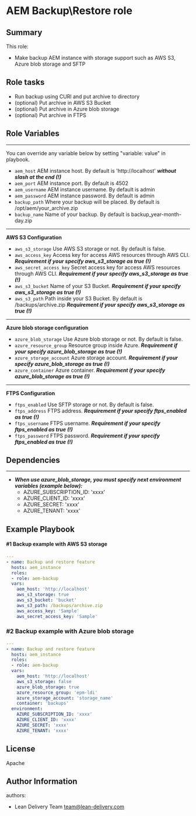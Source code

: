 AEM Backup\Restore role
=========


## Summary


This role:
  - Make backup AEM instance with storage support such as AWS S3, Azure blob storage and SFTP




Role tasks
------------


- Run backup using CURl and put archive to directory
- (optional) Put archive in AWS S3 Bucket
- (optional) Put archive in Azure blob storage
- (optional) Put archive in FTPS


## Role Variables
--------------


You can override any variable below by setting "variable: value" in playbook.


- `aem_host`
AEM instance host. By default is 'http://localhost' ***without slash at the end (!)***
- `aem_port`
AEM instance port. By default is 4502
- `aem_username`
AEM instance username. By default is admin
- `aem_password`
AEM instance password. By default is admin
- `backup_path`
Where your backup will be placed. By default is /opt/aem/your_archive.zip
- `backup_name`
Name of your backup. By default is backup_year-month-day.zip
------------
**AWS S3 Configuration**
- `aws_s3_storage`
Use AWS S3 storage or not. By default is false.
- `aws_access_key`
Access key for access AWS resources through AWS CLI. ***Requirement if your specify aws_s3_storage as true (!)***
- `aws_secret_access_key`
Secret access key for access AWS resources through AWS CLI. ***Requirement if your specify aws_s3_storage as true (!)***
- `aws_s3_bucket`
Name of your S3 Bucket. ***Requirement if your specify aws_s3_storage as true (!)***
- `aws_s3_path`
Path inside your S3 Bucket. By default is /backups/archive.zip ***Requirement if your specify aws_s3_storage as true (!)***
------------
**Azure blob storage configuration**
- `azure_blob_storage`
Use Azure blob storage or not. By default is false.
- `azure_resource_group`
Resource group inside Azure. ***Requirement if your specify azure_blob_storage as true (!)***
- `azure_storage_account`
Azure storage account. ***Requirement if your specify azure_blob_storage as true (!)***
- `azure_container`
Azure container. ***Requirement if your specify azure_blob_storage as true (!)***
------------
**FTPS Configuration**
- `ftps_enabled`
Use SFTP storage or not. By default is false.
- `ftps_address`
FTPS address. ***Requirement if your specify ftps_enabled as true (!)***
- `ftps_username`
FTPS username. ***Requirement if your specify ftps_enabled as true (!)***
- `ftps_password`
FTPS password. ***Requirement if your specify ftps_enabled as true (!)***

## Dependencies
------------


- ***When use azure_blob_storage, you must specify next environment variables (example below):***
    - AZURE_SUBSCRIPTION_ID: 'xxxx'
    - AZURE_CLIENT_ID: 'xxxx'
    - AZURE_SECRET: 'xxxx'
    - AZURE_TENANT: 'xxxx'


Example Playbook
----------------


#### #1 Backup example with AWS S3 storage
```yml
---
- name: Backup and restore feature
  hosts: aem_instance
  roles:
  - role: aem-backup
  vars:
    aem_host: 'http://localhost'
    aws_s3_storage: true
    aws_s3_bucket: 'bucket'
    aws_s3_path: /backups/archive.zip
    aws_access_key: 'Sample'
    aws_secret_access_key: 'Sample'
```

### #2 Backup example with Azure blob storage
```yml
---
- name: Backup and restore feature
  hosts: aem_instance
  roles:
  - role: aem-backup
  vars:
    aem_host: 'http://localhost'
    aws_s3_storage: false
    azure_blob_storage: true
    azure_resource_group: 'epm-ldi'
    azure_storage_account: 'storage_name'
    container: 'backups'
  environment:
    AZURE_SUBSCRIPTION_ID: 'xxxx'
    AZURE_CLIENT_ID: 'xxxx'
    AZURE_SECRET: 'xxxx'
    AZURE_TENANT: 'xxxx'
```

License
-------
Apache


Author Information
------------------


authors:
  - Lean Delivery Team <team@lean-delivery.com>